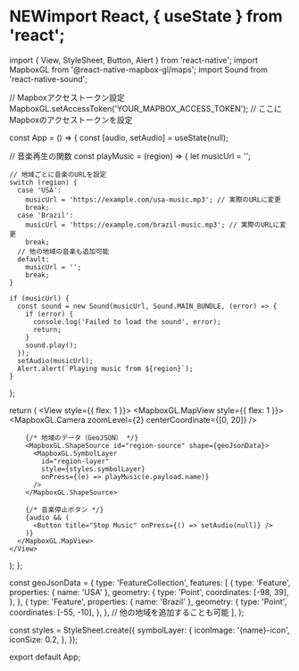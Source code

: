 # NEWimport React, { useState } from 'react';
import { View, StyleSheet, Button, Alert } from 'react-native';
import MapboxGL from '@react-native-mapbox-gl/maps';
import Sound from 'react-native-sound';

// Mapboxアクセストークン設定
MapboxGL.setAccessToken('YOUR_MAPBOX_ACCESS_TOKEN'); // ここにMapboxのアクセストークンを設定

const App = () => {
  const [audio, setAudio] = useState(null);

  // 音楽再生の関数
  const playMusic = (region) => {
    let musicUrl = '';
    
    // 地域ごとに音楽のURLを設定
    switch (region) {
      case 'USA':
        musicUrl = 'https://example.com/usa-music.mp3'; // 実際のURLに変更
        break;
      case 'Brazil':
        musicUrl = 'https://example.com/brazil-music.mp3'; // 実際のURLに変更
        break;
      // 他の地域の音楽も追加可能
      default:
        musicUrl = '';
        break;
    }

    if (musicUrl) {
      const sound = new Sound(musicUrl, Sound.MAIN_BUNDLE, (error) => {
        if (error) {
          console.log('Failed to load the sound', error);
          return;
        }
        sound.play();
      });
      setAudio(musicUrl);
      Alert.alert(`Playing music from ${region}`);
    }
  };

  return (
    <View style={{ flex: 1 }}>
      <MapboxGL.MapView style={{ flex: 1 }}>
        <MapboxGL.Camera zoomLevel={2} centerCoordinate={[0, 20]} />
        
        {/* 地域のデータ（GeoJSON） */}
        <MapboxGL.ShapeSource id="region-source" shape={geoJsonData}>
          <MapboxGL.SymbolLayer
            id="region-layer"
            style={styles.symbolLayer}
            onPress={(e) => playMusic(e.payload.name)}
          />
        </MapboxGL.ShapeSource>

        {/* 音楽停止ボタン */}
        {audio && (
          <Button title="Stop Music" onPress={() => setAudio(null)} />
        )}
      </MapboxGL.MapView>
    </View>
  );
};

const geoJsonData = {
  type: 'FeatureCollection',
  features: [
    {
      type: 'Feature',
      properties: { name: 'USA' },
      geometry: {
        type: 'Point',
        coordinates: [-98, 39],
      },
    },
    {
      type: 'Feature',
      properties: { name: 'Brazil' },
      geometry: {
        type: 'Point',
        coordinates: [-55, -10],
      },
    },
    // 他の地域を追加することも可能
  ],
};

const styles = StyleSheet.create({
  symbolLayer: {
    iconImage: '{name}-icon',
    iconSize: 0.2,
  },
});

export default App;